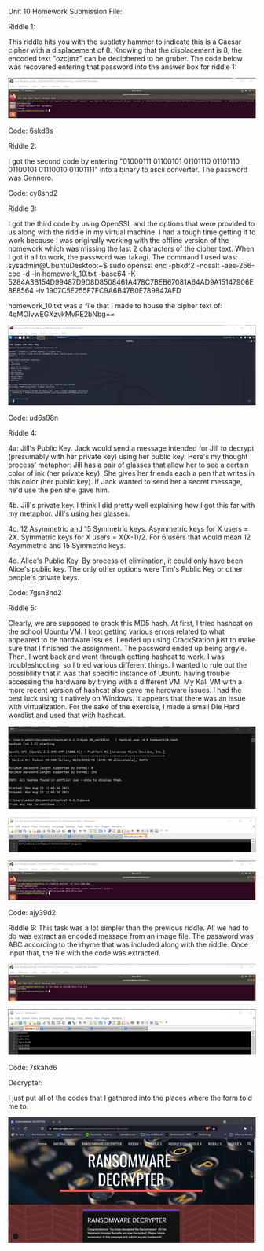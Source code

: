 Unit 10 Homework Submission File:

Riddle 1:

This riddle hits you with the subtlety hammer to indicate this is a Caesar cipher with a displacement of 8\. Knowing that the displacement is 8, the encoded text "ozcjmz" can be deciphered to be gruber. The code below was recovered entering that password into the answer box for riddle 1:

![](images/Picture1.png)

Code: 6skd8s

Riddle 2:

I got the second code by entering "01000111 01100101 01101110 01101110 01100101 01110010 01101111" into a binary to ascii converter. The password was Gennero.

Code: cy8snd2

Riddle 3:

I got the third code by using OpenSSL and the options that were provided to us along with the riddle in my virtual machine. I had a tough time getting it to work because I was originally working with the offline version of the homework which was missing the last 2 characters of the cipher text. When I got it all to work, the password was takagi. The command I used was: sysadmin@UbuntuDesktop:~$ sudo openssl enc -pbkdf2 -nosalt -aes-256-cbc -d -in homework_10.txt -base64 -K 5284A3B154D99487D9D8D8508461A478C7BEB67081A64AD9A15147906E8E8564 -iv 1907C5E255F7FC9A6B47B0E789847AED

homework_10.txt was a file that I made to house the cipher text of: 4qMOIvwEGXzvkMvRE2bNbg==

![](images/Picture2.png)

Code: ud6s98n

Riddle 4:

4a: Jill's Public Key. Jack would send a message intended for Jill to decrypt (presumably with her private key) using her public key. Here's my thought process' metaphor: Jill has a pair of glasses that allow her to see a certain color of ink (her private key). She gives her friends each a pen that writes in this color (her public key). If Jack wanted to send her a secret message, he'd use the pen she gave him.

4b. Jill's private key. I think I did pretty well explaining how I got this far with my metaphor. Jill's using her glasses.

4c. 12 Asymmetric and 15 Symmetric keys. Asymmetric keys for X users = 2X. Symmetric keys for X users = X(X-1)/2\. For 6 users that would mean 12 Asymmetric and 15 Symmetric keys.

4d. Alice's Public Key. By process of elimination, it could only have been Alice's public key. The only other options were Tim's Public Key or other people's private keys.

Code: 7gsn3nd2

Riddle 5:

Clearly, we are supposed to crack this MD5 hash. At first, I tried hashcat on the school Ubuntu VM. I kept getting various errors related to what appeared to be hardware issues. I ended up using CrackStation just to make sure that I finished the assignment. The password ended up being argyle. Then, I went back and went through getting hashcat to work. I was troubleshooting, so I tried various different things. I wanted to rule out the possibility that it was that specific instance of Ubuntu having trouble accessing the hardware by trying with a different VM. My Kali VM with a more recent version of hashcat also gave me hardware issues. I had the best luck using it natively on Windows. It appears that there was an issue with virtualization. For the sake of the exercise, I made a small Die Hard wordlist and used that with hashcat.

![](images/Picture3.png)

![](images/Picture4.png)

![](images/Picture5.png)

Code: ajy39d2

Riddle 6: This task was a lot simpler than the previous riddle. All we had to do was extract an encoded message from an image file. The password was ABC according to the rhyme that was included along with the riddle. Once I input that, the file with the code was extracted.

![](images/Picture6.png)

![](images/Picture7.png)

Code: 7skahd6

Decrypter:

I just put all of the codes that I gathered into the places where the form told me to.

![](images/Picture8.png)
